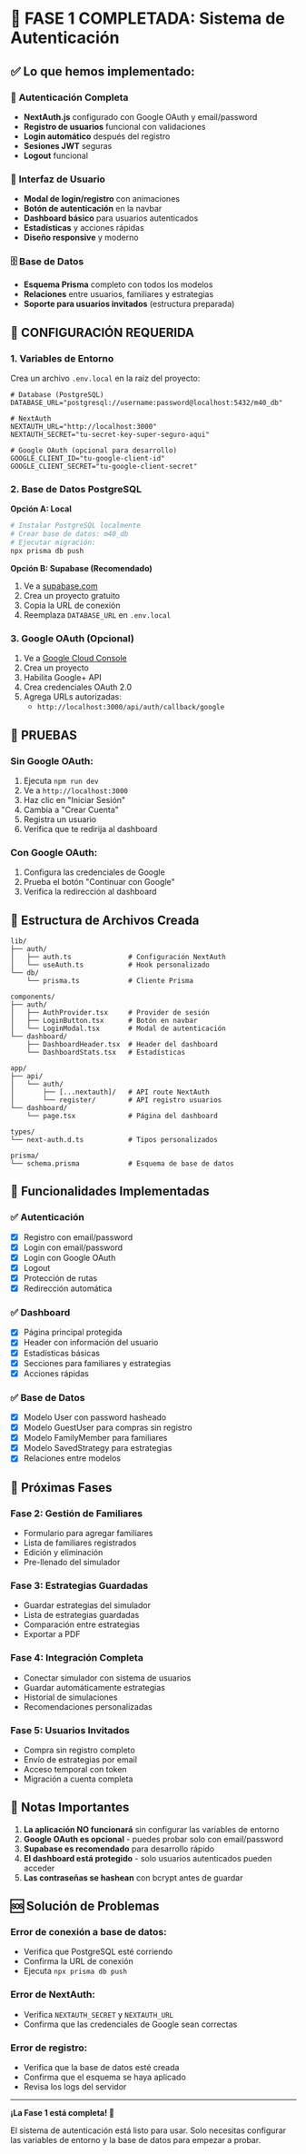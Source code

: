 # 🚀 **FASE 1 COMPLETADA: Sistema de Autenticación**

## ✅ **Lo que hemos implementado:**

### 🔐 **Autenticación Completa**
- **NextAuth.js** configurado con Google OAuth y email/password
- **Registro de usuarios** funcional con validaciones
- **Login automático** después del registro
- **Sesiones JWT** seguras
- **Logout** funcional

### 🎨 **Interfaz de Usuario**
- **Modal de login/registro** con animaciones
- **Botón de autenticación** en la navbar
- **Dashboard básico** para usuarios autenticados
- **Estadísticas** y acciones rápidas
- **Diseño responsive** y moderno

### 🗄️ **Base de Datos**
- **Esquema Prisma** completo con todos los modelos
- **Relaciones** entre usuarios, familiares y estrategias
- **Soporte para usuarios invitados** (estructura preparada)

## 🔧 **CONFIGURACIÓN REQUERIDA**

### 1. **Variables de Entorno**
Crea un archivo `.env.local` en la raíz del proyecto:

```env
# Database (PostgreSQL)
DATABASE_URL="postgresql://username:password@localhost:5432/m40_db"

# NextAuth
NEXTAUTH_URL="http://localhost:3000"
NEXTAUTH_SECRET="tu-secret-key-super-seguro-aqui"

# Google OAuth (opcional para desarrollo)
GOOGLE_CLIENT_ID="tu-google-client-id"
GOOGLE_CLIENT_SECRET="tu-google-client-secret"
```

### 2. **Base de Datos PostgreSQL**
**Opción A: Local**
```bash
# Instalar PostgreSQL localmente
# Crear base de datos: m40_db
# Ejecutar migración:
npx prisma db push
```

**Opción B: Supabase (Recomendado)**
1. Ve a [supabase.com](https://supabase.com)
2. Crea un proyecto gratuito
3. Copia la URL de conexión
4. Reemplaza `DATABASE_URL` en `.env.local`

### 3. **Google OAuth (Opcional)**
1. Ve a [Google Cloud Console](https://console.cloud.google.com)
2. Crea un proyecto
3. Habilita Google+ API
4. Crea credenciales OAuth 2.0
5. Agrega URLs autorizadas:
   - `http://localhost:3000/api/auth/callback/google`

## 🧪 **PRUEBAS**

### **Sin Google OAuth:**
1. Ejecuta `npm run dev`
2. Ve a `http://localhost:3000`
3. Haz clic en "Iniciar Sesión"
4. Cambia a "Crear Cuenta"
5. Registra un usuario
6. Verifica que te redirija al dashboard

### **Con Google OAuth:**
1. Configura las credenciales de Google
2. Prueba el botón "Continuar con Google"
3. Verifica la redirección al dashboard

## 📁 **Estructura de Archivos Creada**

```
lib/
├── auth/
│   ├── auth.ts              # Configuración NextAuth
│   └── useAuth.ts           # Hook personalizado
└── db/
    └── prisma.ts            # Cliente Prisma

components/
├── auth/
│   ├── AuthProvider.tsx     # Provider de sesión
│   ├── LoginButton.tsx      # Botón en navbar
│   └── LoginModal.tsx       # Modal de autenticación
└── dashboard/
    ├── DashboardHeader.tsx  # Header del dashboard
    └── DashboardStats.tsx   # Estadísticas

app/
├── api/
│   └── auth/
│       ├── [...nextauth]/   # API route NextAuth
│       └── register/        # API registro usuarios
└── dashboard/
    └── page.tsx             # Página del dashboard

types/
└── next-auth.d.ts           # Tipos personalizados

prisma/
└── schema.prisma            # Esquema de base de datos
```

## 🎯 **Funcionalidades Implementadas**

### ✅ **Autenticación**
- [x] Registro con email/password
- [x] Login con email/password
- [x] Login con Google OAuth
- [x] Logout
- [x] Protección de rutas
- [x] Redirección automática

### ✅ **Dashboard**
- [x] Página principal protegida
- [x] Header con información del usuario
- [x] Estadísticas básicas
- [x] Secciones para familiares y estrategias
- [x] Acciones rápidas

### ✅ **Base de Datos**
- [x] Modelo User con password hasheado
- [x] Modelo GuestUser para compras sin registro
- [x] Modelo FamilyMember para familiares
- [x] Modelo SavedStrategy para estrategias
- [x] Relaciones entre modelos

## 🔄 **Próximas Fases**

### **Fase 2: Gestión de Familiares**
- Formulario para agregar familiares
- Lista de familiares registrados
- Edición y eliminación
- Pre-llenado del simulador

### **Fase 3: Estrategias Guardadas**
- Guardar estrategias del simulador
- Lista de estrategias guardadas
- Comparación entre estrategias
- Exportar a PDF

### **Fase 4: Integración Completa**
- Conectar simulador con sistema de usuarios
- Guardar automáticamente estrategias
- Historial de simulaciones
- Recomendaciones personalizadas

### **Fase 5: Usuarios Invitados**
- Compra sin registro completo
- Envío de estrategias por email
- Acceso temporal con token
- Migración a cuenta completa

## 🚨 **Notas Importantes**

1. **La aplicación NO funcionará** sin configurar las variables de entorno
2. **Google OAuth es opcional** - puedes probar solo con email/password
3. **Supabase es recomendado** para desarrollo rápido
4. **El dashboard está protegido** - solo usuarios autenticados pueden acceder
5. **Las contraseñas se hashean** con bcrypt antes de guardar

## 🆘 **Solución de Problemas**

### **Error de conexión a base de datos:**
- Verifica que PostgreSQL esté corriendo
- Confirma la URL de conexión
- Ejecuta `npx prisma db push`

### **Error de NextAuth:**
- Verifica `NEXTAUTH_SECRET` y `NEXTAUTH_URL`
- Confirma que las credenciales de Google sean correctas

### **Error de registro:**
- Verifica que la base de datos esté creada
- Confirma que el esquema se haya aplicado
- Revisa los logs del servidor

---

**¡La Fase 1 está completa! 🎉**

El sistema de autenticación está listo para usar. Solo necesitas configurar las variables de entorno y la base de datos para empezar a probar.
